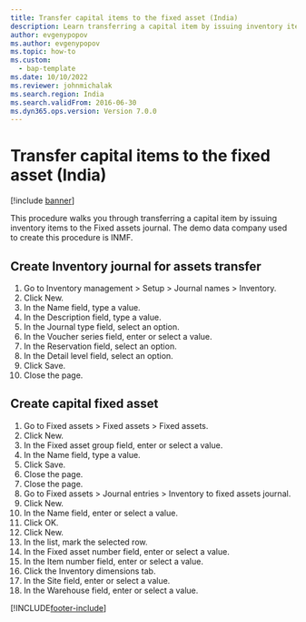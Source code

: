 ```yaml
--- 
title: Transfer capital items to the fixed asset (India)
description: Learn transferring a capital item by issuing inventory items to the Fixed assets journal, including a process for creating capital fixed assets. 
author: evgenypopov
ms.author: evgenypopov
ms.topic: how-to
ms.custom: 
  - bap-template
ms.date: 10/10/2022
ms.reviewer: johnmichalak  
ms.search.region: India
ms.search.validFrom: 2016-06-30
ms.dyn365.ops.version: Version 7.0.0 
---
```


# Transfer capital items to the fixed asset (India)

[!include [banner](../../includes/banner.md)]

This procedure walks you through transferring a capital item by issuing inventory items to the Fixed assets journal. The demo data company used to create this procedure is INMF.


## Create Inventory journal for assets transfer
1. Go to Inventory management > Setup > Journal names > Inventory.
2. Click New.
3. In the Name field, type a value.
4. In the Description field, type a value.
5. In the Journal type field, select an option.
6. In the Voucher series field, enter or select a value.
7. In the Reservation field, select an option.
8. In the Detail level field, select an option.
9. Click Save.
10. Close the page.

## Create capital fixed asset
1. Go to Fixed assets > Fixed assets > Fixed assets.
2. Click New.
3. In the Fixed asset group field, enter or select a value.
4. In the Name field, type a value.
5. Click Save.
6. Close the page.
7. Close the page.
8. Go to Fixed assets > Journal entries > Inventory to fixed assets journal.
9. Click New.
10. In the Name field, enter or select a value.
11. Click OK.
12. Click New.
13. In the list, mark the selected row.
14. In the Fixed asset number field, enter or select a value.
15. In the Item number field, enter or select a value.
16. Click the Inventory dimensions tab.
17. In the Site field, enter or select a value.
18. In the Warehouse field, enter or select a value.



[!INCLUDE[footer-include](../../../includes/footer-banner.md)]
